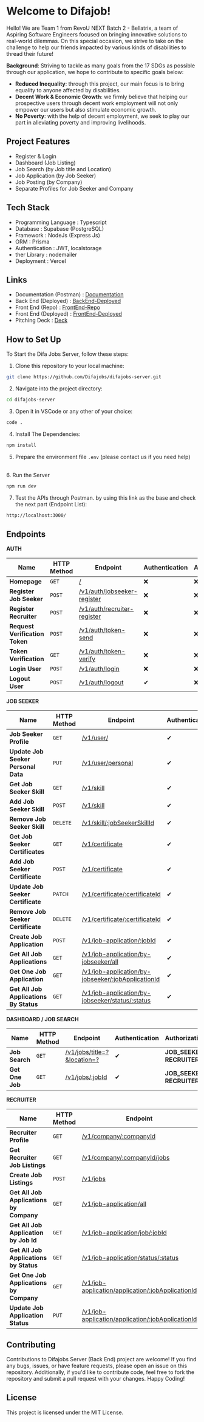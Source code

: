 # Welcome to Difajob!
Hello! We are Team 1 from RevoU NEXT Batch 2 - Bellatrix, a team of Aspiring Software Engineers focused on bringing innovative solutions to real-world dilemmas. On this special occasion, we strive to take on the challenge to help our friends impacted by various kinds of disabilities to thread their future!

**Background**: Striving to tackle as many goals from the 17 SDGs as possible through our application, we hope to contribute to specific goals below:

- **Reduced Inequality**: through this project, our main focus is to bring equality to anyone affected by disabilities.
- **Decent Work & Economic Growth**: we firmly believe that helping our prospective users through decent work employment will not only empower our users but also stimulate economic growth.
- **No Poverty**: with the help of decent employment, we seek to play our part in alleviating poverty and improving livelihoods.


## Project Features
- Register & Login
- Dashboard (Job Listing)
- Job Search (by Job title and Location)
- Job Application (by Job Seeker)
- Job Posting (by Company)
- Separate Profiles for Job Seeker and Company

## Tech Stack 
- Programming Language  : Typescript
- Database              : Supabase (PostgreSQL) 
- Framework             : NodeJs (Express Js)
- ORM                   : Prisma
- Authentication        : JWT, localstorage
- ther Library          : nodemailer
- Deployment            : Vercel

## Links
- Documentation (Postman)   : [Documentation](https://documenter.getpostman.com/view/29093953/2sA35HXLs2)
- Back End (Deployed)       : [BackEnd-Deployed](https://difajobs-server.vercel.app)
- Front End (Repo)          : [FrontEnd-Repo](https://github.com/Difajobs/difajobs-client) 
- Front End (Deployed)      : [FrontEnd-Deployed](https://difajobs.web.app/)
- Pitching Deck             : [Deck](https://docs.google.com/presentation/d/1yereBnAs77MJacHM9p1Jok5sD_O6mhUMJuEuH1WHPwE/edit?usp=sharing)

## How to Set Up

To Start the Difa Jobs Server, follow these steps:

1. Clone this repository to your local machine:

```bash
git clone https://github.com/Difajobs/difajobs-server.git
```

2. Navigate into the project directory:

```bash
cd difajobs-server
```

3. Open it in VSCode or any other of your choice:

```bash
code .
```
4. Install The Dependencies:

```bash
npm install
```

5. Prepare the environment file `.env` (please contact us if you need help)
<br>
6. Run the Server

```bash
npm run dev
```

7. Test the APIs through Postman. by using this link as the base and check the next part (Endpoint List):

```bash
http://localhost:3000/
```


## Endpoints

**AUTH**
<div align="center">

| Name  | HTTP Method | Endpoint | Authentication | Authorization |
| ----------- | ----------- | ----------- | ----------- | ----------- |
| **Homepage** | `GET` |[/](https://difajobs-server.vercel.app/) | ❌ | ❌ |
| **Register Job Seeker** | `POST` | [/v1/auth/jobseeker-register](https://difajobs-server.vercel.app/v1/auth/jobseeker-register) | ❌ | ❌ |
| **Register Recruiter** | `POST` | [/v1/auth/recruiter-register](https://difajobs-server.vercel.app/v1/auth/recruiter-register) | ❌ | ❌ |
| **Request Verification Token** | `POST` | [/v1/auth/token-send](https://difajobs-server.vercel.app/v1/auth/token-send) | ❌ | ❌ |
| **Token Verification** | `GET` | [/v1/auth/token-verify](https://difajobs-server.vercel.app/v1/auth/token-verify) | ❌ | ❌ |
| **Login User** | `POST` | [/v1/auth/login](https://difajobs-server.vercel.app/v1/auth/login) | ❌ | ❌ |
| **Logout User** | `POST` | [/v1/auth/logout](https://difajobs-server.vercel.app/v1/auth/logout) | ✔ | ❌ |
</div>

**JOB SEEKER**
<div align="center">

| Name  | HTTP Method | Endpoint | Authentication | Authorization |
| ----------- | ----------- | ----------- | ----------- | ----------- |
| **Job Seeker Profile** | `GET` | [/v1/user/](https://difajobs-server.vercel.app/v1/user) | ✔ | **JOB_SEEKER** |
| **Update Job Seeker Personal Data** | `PUT` | [/v1/user/personal](https://difajobs-server.vercel.app/v1/user/personal) | ✔ | **JOB_SEEKER** |
| **Get Job Seeker Skill** | `GET` | [/v1/skill](https://difajobs-server.vercel.app/v1/skill) | ✔ | **JOB_SEEKER** |
| **Add Job Seeker Skill** | `POST` | [/v1/skill](https://difajobs-server.vercel.app/v1/skill) | ✔ | **JOB_SEEKER** |
| **Remove Job Seeker Skill** | `DELETE` | [/v1/skill/:jobSeekerSkillId](https://difajobs-server.vercel.app/v1/skill/1) | ✔ | **JOB_SEEKER** |
| **Get Job Seeker Certificates** | `GET` | [/v1/certificate](https://difajobs-server.vercel.app/v1/certificate) | ✔ | **JOB_SEEKER** |
| **Add Job Seeker Certificate** | `POST` | [/v1/certificate](https://difajobs-server.vercel.app/v1/certificate) | ✔ | **JOB_SEEKER** |
| **Update Job Seeker Certificate** | `PATCH` | [/v1/certificate/:certificateId](https://difajobs-server.vercel.app/v1/certificate/1) | ✔ | **JOB_SEEKER** |
| **Remove Job Seeker Certificate** | `DELETE` | [/v1/certificate/:certificateId](https://difajobs-server.vercel.app/v1/certificate/1) | ✔ | **JOB_SEEKER** |
| **Create Job Application** | `POST` | [/v1/job-application/:jobId](https://difajobs-server.vercel.app/v1/job-application/1) | ✔ | **JOB_SEEKER** |
| **Get All Job Applications** | `GET` | [/v1/job-application/by-jobseeker/all](https://difajobs-server.vercel.app/v1/job-application/by-jobseeker/all) | ✔ | **JOB_SEEKER** |
| **Get One Job Application** | `GET` | [/v1/job-application/by-jobseeker/:jobApplicationId](https://difajobs-server.vercel.app/v1/job-application/by-jobseeker/1) | ✔ | **JOB_SEEKER** |
| **Get All Job Applications By Status** | `GET` | [/v1/job-application/by-jobseeker/status/:status](https://difajobs-server.vercel.app/v1/job-application/by-jobseeker/status/pending) | ✔ | **JOB_SEEKER** |
</div>

**DASHBOARD / JOB SEARCH**
<div align="center">

| Name  | HTTP Method | Endpoint | Authentication | Authorization |
| ----------- | ----------- | ----------- | ----------- | ----------- |
| **Job Search** | `GET` | [/v1/jobs/title=?&location=?](https://difajobs-server.vercel.app/v1/jobs/title=?&location=?) | ✔ | **JOB_SEEKER**, **RECRUITER** |
| **Get One Job** | `GET` | [/v1/jobs/:jobId](https://difajobs-server.vercel.app/v1/jobs/1) | ✔ | **JOB_SEEKER**, **RECRUITER** |

</div>

**RECRUITER**
<div align="center">

| Name  | HTTP Method | Endpoint | Authentication | Authorization |
| ----------- | ----------- | ----------- | ----------- | ----------- |
| **Recruiter Profile** | `GET` | [/v1/company/:companyId](https://difajobs-server.vercel.app/v1/company/1) | ✔ | ❌ |
| **Get Recruiter Job Listings** | `GET` | [/v1/company/:companyId/jobs](https://difajobs-server.vercel.app/v1/company/1/jobs) | ✔ | ❌ |
| **Create Job Listings** | `POST` | [/v1/jobs](https://difajobs-server.vercel.app/v1/jobs) | ✔ | **RECRUITER** |
| **Get All Job Applications by Company** | `GET` | [/v1/job-application/all](https://difajobs-server.vercel.app/v1/job-application/all) | ✔ | **RECRUITER** |
| **Get All Job Application by Job Id** | `GET` | [/v1/job-application/job/:jobId](https://difajobs-server.vercel.app/v1/job-application/job/1) | ✔ | **RECRUITER** |
| **Get All Job Applications by Status** | `GET` | [/v1/job-application/status/:status](https://difajobs-server.vercel.app/v1/job-application/status/pending) | ✔ | **RECRUITER** |
| **Get One Job Applications by Company** | `GET` | [/v1/job-application/application/:jobApplicationId](https://difajobs-server.vercel.app/v1/job-application/application/1) | ✔ | **RECRUITER** |
| **Update Job Application Status** | `PUT` | [/v1/job-application/application/:jobApplicationId](https://difajobs-server.vercel.app/v1/job-application/application/1) | ✔ | **RECRUITER** |
</div>

## Contributing
Contributions to Difajobs Server (Back End) project are welcome! If you find any bugs, issues, or have feature requests, please open an issue on this repository. Additionally, if you'd like to contribute code, feel free to fork the repository and submit a pull request with your changes. Happy Coding!

## License
This project is licensed under the MIT License.

<!-- **Login Endpoint:**

![Screenshot 2024-03-27 011416](https://github.com/Difajobs/difajobs-server/assets/130155172/5919c17c-2f54-4361-9756-044c5dea46b3)

**Logout Endpoint:**

![Screenshot 2024-03-27 011438](https://github.com/Difajobs/difajobs-server/assets/130155172/e8998a54-6c5b-4472-96af-110a88735d29) -->

